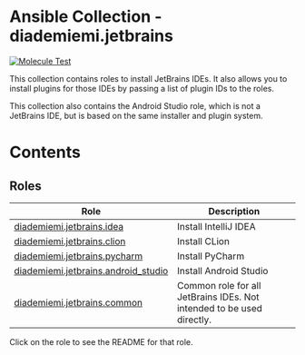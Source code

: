 Ansible Collection - diademiemi.jetbrains
========================================
[![Molecule Test](https://github.com/diademiemi/ansible_collection_diademiemi.jetbrains/actions/workflows/molecule.yml/badge.svg)](https://github.com/diademiemi/ansible_collection_diademiemi.jetbrains/actions/workflows/molecule.yml)

This collection contains roles to install JetBrains IDEs. It also allows you to install plugins for those IDEs by passing a list of plugin IDs to the roles.  

This collection also contains the Android Studio role, which is not a JetBrains IDE, but is based on the same installer and plugin system.  

Contents
========

Roles
------
Role | Description
--- | ---
[diademiemi.jetbrains.idea](./roles/idea/) | Install IntelliJ IDEA
[diademiemi.jetbrains.clion](./roles/clion/) | Install CLion
[diademiemi.jetbrains.pycharm](./roles/pycharm/) | Install PyCharm
[diademiemi.jetbrains.android_studio](./roles/android_studio/) | Install Android Studio
[diademiemi.jetbrains.common](./roles/common/) | Common role for all JetBrains IDEs. Not intended to be used directly.

Click on the role to see the README for that role.  
